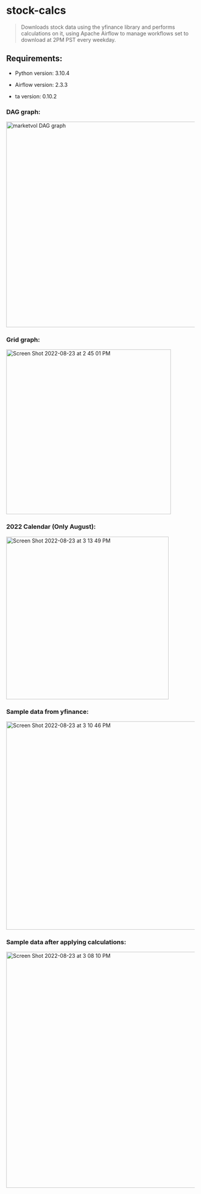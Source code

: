 # stock-calcs
> Downloads stock data using the yfinance library and performs calculations on it, using Apache Airflow to manage workflows set to download at 2PM PST every weekday.

## Requirements:
- Python version: 3.10.4

- Airflow version: 2.3.3

- ta version: 0.10.2

### DAG graph:
<img width="549" alt="marketvol DAG graph" src="https://user-images.githubusercontent.com/84660320/185814119-e2d0e3a5-8213-4282-843d-d7cc673dc413.png">

### Grid graph:
<img width="440" alt="Screen Shot 2022-08-23 at 2 45 01 PM" src="https://user-images.githubusercontent.com/84660320/186272496-9990ad86-76af-4637-9584-fe8742d1f770.png">

### 2022 Calendar (Only August):
<img width="434" alt="Screen Shot 2022-08-23 at 3 13 49 PM" src="https://user-images.githubusercontent.com/84660320/186275599-d496afc5-cde1-4730-94ed-407e0d2a9c5f.png">

### Sample data from yfinance:
<img width="556" alt="Screen Shot 2022-08-23 at 3 10 46 PM" src="https://user-images.githubusercontent.com/84660320/186275235-2963dbb7-2e52-4d01-b31b-a255b5fea15a.png">

### Sample data after applying calculations:
<img width="630" alt="Screen Shot 2022-08-23 at 3 08 10 PM" src="https://user-images.githubusercontent.com/84660320/186274999-43e77c4b-2501-464d-b24f-b07453c74ec8.png">
